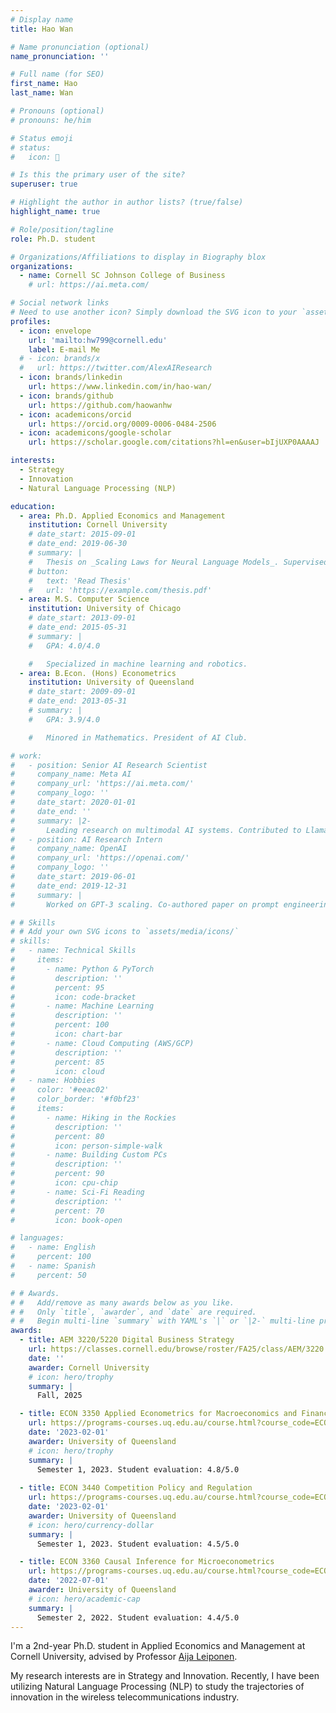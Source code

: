 ```yaml
---
# Display name
title: Hao Wan

# Name pronunciation (optional)
name_pronunciation: ''

# Full name (for SEO)
first_name: Hao
last_name: Wan

# Pronouns (optional)
# pronouns: he/him

# Status emoji
# status:
#   icon: 🚀

# Is this the primary user of the site?
superuser: true

# Highlight the author in author lists? (true/false)
highlight_name: true

# Role/position/tagline
role: Ph.D. student

# Organizations/Affiliations to display in Biography blox
organizations:
  - name: Cornell SC Johnson College of Business
    # url: https://ai.meta.com/

# Social network links
# Need to use another icon? Simply download the SVG icon to your `assets/media/icons/` folder.
profiles:
  - icon: envelope
    url: 'mailto:hw799@cornell.edu'
    label: E-mail Me
  # - icon: brands/x
  #   url: https://twitter.com/AlexAIResearch
  - icon: brands/linkedin
    url: https://www.linkedin.com/in/hao-wan/
  - icon: brands/github
    url: https://github.com/haowanhw
  - icon: academicons/orcid
    url: https://orcid.org/0009-0006-0484-2506
  - icon: academicons/google-scholar
    url: https://scholar.google.com/citations?hl=en&user=bIjUXP0AAAAJ

interests:
  - Strategy
  - Innovation
  - Natural Language Processing (NLP)

education:
  - area: Ph.D. Applied Economics and Management
    institution: Cornell University
    # date_start: 2015-09-01
    # date_end: 2019-06-30
    # summary: |
    #   Thesis on _Scaling Laws for Neural Language Models_. Supervised by Prof. Andrew Ng. Published 5 papers in NeurIPS and ICML, with 2 best paper awards.
    # button:
    #   text: 'Read Thesis'
    #   url: 'https://example.com/thesis.pdf'
  - area: M.S. Computer Science
    institution: University of Chicago
    # date_start: 2013-09-01
    # date_end: 2015-05-31
    # summary: |
    #   GPA: 4.0/4.0

    #   Specialized in machine learning and robotics.
  - area: B.Econ. (Hons) Econometrics
    institution: University of Queensland
    # date_start: 2009-09-01
    # date_end: 2013-05-31
    # summary: |
    #   GPA: 3.9/4.0

    #   Minored in Mathematics. President of AI Club.

# work:
#   - position: Senior AI Research Scientist
#     company_name: Meta AI
#     company_url: 'https://ai.meta.com/'
#     company_logo: ''
#     date_start: 2020-01-01
#     date_end: ''
#     summary: |2-
#       Leading research on multimodal AI systems. Contributed to Llama 2 and other open-source models. 50+ citations in 3 years.
#   - position: AI Research Intern
#     company_name: OpenAI
#     company_url: 'https://openai.com/'
#     company_logo: ''
#     date_start: 2019-06-01
#     date_end: 2019-12-31
#     summary: |
#       Worked on GPT-3 scaling. Co-authored paper on prompt engineering.

# # Skills
# # Add your own SVG icons to `assets/media/icons/`
# skills:
#   - name: Technical Skills
#     items:
#       - name: Python & PyTorch
#         description: ''
#         percent: 95
#         icon: code-bracket
#       - name: Machine Learning
#         description: ''
#         percent: 100
#         icon: chart-bar
#       - name: Cloud Computing (AWS/GCP)
#         description: ''
#         percent: 85
#         icon: cloud
#   - name: Hobbies
#     color: '#eeac02'
#     color_border: '#f0bf23'
#     items:
#       - name: Hiking in the Rockies
#         description: ''
#         percent: 80
#         icon: person-simple-walk
#       - name: Building Custom PCs
#         description: ''
#         percent: 90
#         icon: cpu-chip
#       - name: Sci-Fi Reading
#         description: ''
#         percent: 70
#         icon: book-open

# languages:
#   - name: English
#     percent: 100
#   - name: Spanish
#     percent: 50

# # Awards.
# #   Add/remove as many awards below as you like.
# #   Only `title`, `awarder`, and `date` are required.
# #   Begin multi-line `summary` with YAML's `|` or `|2-` multi-line prefix and indent 2 spaces below.
awards:
  - title: AEM 3220/5220 Digital Business Strategy
    url: https://classes.cornell.edu/browse/roster/FA25/class/AEM/3220
    date: ''
    awarder: Cornell University
    # icon: hero/trophy
    summary: |
      Fall, 2025

  - title: ECON 3350 Applied Econometrics for Macroeconomics and Finance
    url: https://programs-courses.uq.edu.au/course.html?course_code=ECON3350
    date: '2023-02-01'
    awarder: University of Queensland
    # icon: hero/trophy
    summary: |
      Semester 1, 2023. Student evaluation: 4.8/5.0
      
  - title: ECON 3440 Competition Policy and Regulation
    url: https://programs-courses.uq.edu.au/course.html?course_code=ECON3440
    date: '2023-02-01'
    awarder: University of Queensland
    # icon: hero/currency-dollar
    summary: |
      Semester 1, 2023. Student evaluation: 4.5/5.0

  - title: ECON 3360 Causal Inference for Microeconometrics
    url: https://programs-courses.uq.edu.au/course.html?course_code=ECON3360
    date: '2022-07-01'
    awarder: University of Queensland
    # icon: hero/academic-cap
    summary: |
      Semester 2, 2022. Student evaluation: 4.4/5.0
---
```


I'm a 2nd-year Ph.D. student in Applied Economics and Management at Cornell University, advised by Professor [Aija Leiponen](https://business.cornell.edu/faculty-research/faculty/ael24/). 

My research interests are in Strategy and Innovation. Recently, I have been utilizing Natural Language Processing (NLP) to study the trajectories of innovation in the wireless telecommunications industry.


